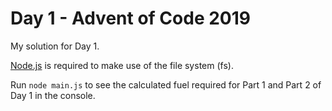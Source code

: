 # Day 1 - Advent of Code 2019

My solution for Day 1.

[Node.js](http://nodejs.org) is required to make use of the file system (fs).

Run `node main.js` to see the calculated fuel required for Part 1 and Part 2 of Day 1 in the console.
